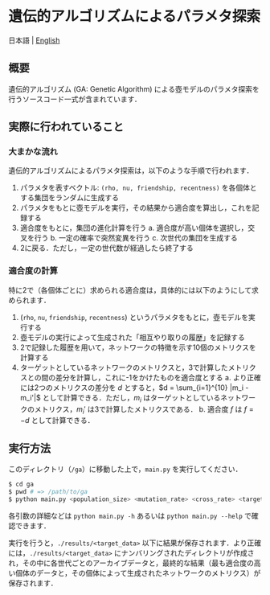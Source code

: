 # 遺伝的アルゴリズムによるパラメタ探索

日本語 | [English](README.en.md)

## 概要

遺伝的アルゴリズム (GA: Genetic Algorithm) による壺モデルのパラメタ探索を行うソースコード一式が含まれています．

## 実際に行われていること

### 大まかな流れ

遺伝的アルゴリズムによるパラメタ探索は，以下のような手順で行われます．

1. パラメタを表すベクトル: `(rho, nu, friendship, recentness)` を各個体とする集団をランダムに生成する
2. パラメタをもとに壺モデルを実行，その結果から適合度を算出し，これを記録する
3. 適合度をもとに，集団の進化計算を行う
    a. 適合度が高い個体を選択し，交叉を行う
    b. 一定の確率で突然変異を行う
    c. 次世代の集団を生成する
4. 2に戻る．ただし，一定の世代数が経過したら終了する

### 適合度の計算

特に2で（各個体ごとに）求められる適合度は，具体的には以下のようにして求められます．

1. (`rho`, `nu`, `friendship`, `recentness`) というパラメタをもとに，壺モデルを実行する
2. 壺モデルの実行によって生成された「相互やり取りの履歴」を記録する
3. 2で記録した履歴を用いて，ネットワークの特徴を示す10個のメトリクスを計算する
4. ターゲットとしているネットワークのメトリクスと，3で計算したメトリクスとの間の差分を計算し，これに-1をかけたものを適合度とする
    a. より正確には2つのメトリクスの差分を $d$ とすると，$d = \sum_{i=1}^{10} |m_i - m_i'|$ として計算できる．ただし，$m_i$ はターゲットとしているネットワークのメトリクス，$m_i'$ は3で計算したメトリクスである．
    b. 適合度 $f$ は $f = -d$ として計算できる．

## 実行方法

このディレクトリ（`/ga`）に移動した上で，`main.py` を実行してください．

```bash
$ cd ga
$ pwd # => /path/to/ga
$ python main.py <population_size> <mutation_rate> <cross_rate> <target_dataset>
```

各引数の詳細などは `python main.py -h` あるいは `python main.py --help` で確認できます．

実行を行うと，`./results/<target_data>` 以下に結果が保存されます．より正確には，`./results/<target_data>` にナンバリングされたディレクトリが作成され，その中に各世代ごとのアーカイブデータと，最終的な結果（最も適合度の高い個体のデータと，その個体によって生成されたネットワークのメトリクス）が保存されます．
